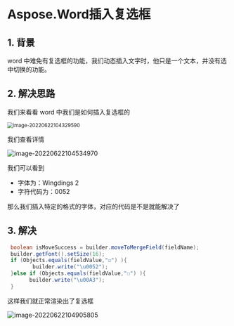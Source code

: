 # Aspose.Word插入复选框

## 1. 背景

word 中难免有复选框的功能，我们动态插入文字时，他只是一个文本，并没有选中切换的功能。

## 2. 解决思路

我们来看看 word 中我们是如何插入复选框的

<img src="https://zszblog.oss-cn-beijing.aliyuncs.com/zszblog/image-20220622104329590.png" alt="image-20220622104329590" style="zoom:80%;" />

我们查看详情

![image-20220622104534970](https://zszblog.oss-cn-beijing.aliyuncs.com/zszblog/image-20220622104534970.png)

我们可以看到

- 字体为：Wingdings 2
- 字符代码为：0052

那么我们插入特定的格式的字体，对应的代码是不是就能解决了

## 3. 解决

```java
 boolean isMoveSuccess = builder.moveToMergeField(fieldName);
 builder.getFont().setSize(16);           
 if (Objects.equals(fieldValue,"☑") ){
        builder.write("\u0052");
 }else if (Objects.equals(fieldValue,"☐") ){
       builder.write("\u00A3");
 }
```

这样我们就正常渲染出了复选框

![image-20220622104905805](https://zszblog.oss-cn-beijing.aliyuncs.com/zszblog/image-20220622104905805.png)